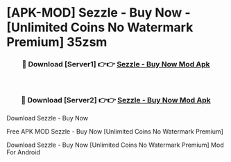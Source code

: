 # [APK-MOD] Sezzle - Buy Now - [Unlimited Coins No Watermark Premium] 35zsm



<div align="center">
<h3>🔴 Download [Server1] 👉👉 <a href="https://momento.my/?title=Sezzle_-_Buy_Now">Sezzle - Buy Now Mod Apk</a></h3><br>

<h3>🔴 Download [Server2] 👉👉 <a href="https://momento.my/?title=Sezzle_-_Buy_Now">Sezzle - Buy Now Mod Apk</a></h3>
</div>



Download Sezzle - Buy Now 

Free APK MOD Sezzle - Buy Now [Unlimited Coins No Watermark Premium]

Download Sezzle - Buy Now [Unlimited Coins No Watermark Premium] Mod For Android
